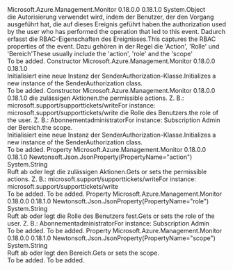<Type Name="SenderAuthorization" FullName="Microsoft.Azure.Management.Monitor.Models.SenderAuthorization">
  <TypeSignature Language="C#" Value="public class SenderAuthorization" />
  <TypeSignature Language="ILAsm" Value=".class public auto ansi beforefieldinit SenderAuthorization extends System.Object" />
  <TypeSignature Language="DocId" Value="T:Microsoft.Azure.Management.Monitor.Models.SenderAuthorization" />
  <TypeSignature Language="VB.NET" Value="Public Class SenderAuthorization" />
  <TypeSignature Language="F#" Value="type SenderAuthorization = class" />
  <AssemblyInfo>
    <AssemblyName>Microsoft.Azure.Management.Monitor</AssemblyName>
    <AssemblyVersion>0.18.0.0</AssemblyVersion>
    <AssemblyVersion>0.18.1.0</AssemblyVersion>
  </AssemblyInfo>
  <Base>
    <BaseTypeName>System.Object</BaseTypeName>
  </Base>
  <Interfaces />
  <Docs>
    <summary>
            <span data-ttu-id="3b191-101">die Autorisierung verwendet wird, indem der Benutzer, der den Vorgang ausgeführt hat, die auf dieses Ereignis geführt haben.</span><span class="sxs-lookup"><span data-stu-id="3b191-101">the authorization used by the user who has performed the operation that led to this event.</span></span> <span data-ttu-id="3b191-102">Dadurch erfasst die RBAC-Eigenschaften des Ereignisses.</span><span class="sxs-lookup"><span data-stu-id="3b191-102">This captures the RBAC properties of the event.</span></span>
            <span data-ttu-id="3b191-103">Dazu gehören in der Regel die 'Action', 'Rolle' und 'Bereich'</span><span class="sxs-lookup"><span data-stu-id="3b191-103">These usually include the 'action', 'role' and the 'scope'</span></span>
            </summary>
    <remarks>To be added.</remarks>
  </Docs>
  <Members>
    <Member MemberName=".ctor">
      <MemberSignature Language="C#" Value="public SenderAuthorization ();" />
      <MemberSignature Language="ILAsm" Value=".method public hidebysig specialname rtspecialname instance void .ctor() cil managed" />
      <MemberSignature Language="DocId" Value="M:Microsoft.Azure.Management.Monitor.Models.SenderAuthorization.#ctor" />
      <MemberSignature Language="VB.NET" Value="Public Sub New ()" />
      <MemberType>Constructor</MemberType>
      <AssemblyInfo>
        <AssemblyName>Microsoft.Azure.Management.Monitor</AssemblyName>
        <AssemblyVersion>0.18.0.0</AssemblyVersion>
        <AssemblyVersion>0.18.1.0</AssemblyVersion>
      </AssemblyInfo>
      <Parameters />
      <Docs>
        <summary>
            <span data-ttu-id="3b191-104">Initialisiert eine neue Instanz der SenderAuthorization-Klasse.</span><span class="sxs-lookup"><span data-stu-id="3b191-104">Initializes a new instance of the SenderAuthorization class.</span></span>
            </summary>
        <remarks>To be added.</remarks>
      </Docs>
    </Member>
    <Member MemberName=".ctor">
      <MemberSignature Language="C#" Value="public SenderAuthorization (string action = null, string role = null, string scope = null);" />
      <MemberSignature Language="ILAsm" Value=".method public hidebysig specialname rtspecialname instance void .ctor(string action, string role, string scope) cil managed" />
      <MemberSignature Language="DocId" Value="M:Microsoft.Azure.Management.Monitor.Models.SenderAuthorization.#ctor(System.String,System.String,System.String)" />
      <MemberSignature Language="VB.NET" Value="Public Sub New (Optional action As String = null, Optional role As String = null, Optional scope As String = null)" />
      <MemberSignature Language="F#" Value="new Microsoft.Azure.Management.Monitor.Models.SenderAuthorization : string * string * string -&gt; Microsoft.Azure.Management.Monitor.Models.SenderAuthorization" Usage="new Microsoft.Azure.Management.Monitor.Models.SenderAuthorization (action, role, scope)" />
      <MemberType>Constructor</MemberType>
      <AssemblyInfo>
        <AssemblyName>Microsoft.Azure.Management.Monitor</AssemblyName>
        <AssemblyVersion>0.18.0.0</AssemblyVersion>
        <AssemblyVersion>0.18.1.0</AssemblyVersion>
      </AssemblyInfo>
      <Parameters>
        <Parameter Name="action" Type="System.String" />
        <Parameter Name="role" Type="System.String" />
        <Parameter Name="scope" Type="System.String" />
      </Parameters>
      <Docs>
        <param name="action"><span data-ttu-id="3b191-105">die zulässigen Aktionen.</span><span class="sxs-lookup"><span data-stu-id="3b191-105">the permissible actions.</span></span> <span data-ttu-id="3b191-106">Z. B.: microsoft.support/supporttickets/write</span><span class="sxs-lookup"><span data-stu-id="3b191-106">For instance: microsoft.support/supporttickets/write</span></span></param>
        <param name="role"><span data-ttu-id="3b191-107">die Rolle des Benutzers.</span><span class="sxs-lookup"><span data-stu-id="3b191-107">the role of the user.</span></span> <span data-ttu-id="3b191-108">Z. B.: Abonnementadministrator</span><span class="sxs-lookup"><span data-stu-id="3b191-108">For instance: Subscription Admin</span></span></param>
        <param name="scope"><span data-ttu-id="3b191-109">der Bereich.</span><span class="sxs-lookup"><span data-stu-id="3b191-109">the scope.</span></span></param>
        <summary>
            <span data-ttu-id="3b191-110">Initialisiert eine neue Instanz der SenderAuthorization-Klasse.</span><span class="sxs-lookup"><span data-stu-id="3b191-110">Initializes a new instance of the SenderAuthorization class.</span></span>
            </summary>
        <remarks>To be added.</remarks>
      </Docs>
    </Member>
    <Member MemberName="Action">
      <MemberSignature Language="C#" Value="public string Action { get; set; }" />
      <MemberSignature Language="ILAsm" Value=".property instance string Action" />
      <MemberSignature Language="DocId" Value="P:Microsoft.Azure.Management.Monitor.Models.SenderAuthorization.Action" />
      <MemberSignature Language="VB.NET" Value="Public Property Action As String" />
      <MemberSignature Language="F#" Value="member this.Action : string with get, set" Usage="Microsoft.Azure.Management.Monitor.Models.SenderAuthorization.Action" />
      <MemberType>Property</MemberType>
      <AssemblyInfo>
        <AssemblyName>Microsoft.Azure.Management.Monitor</AssemblyName>
        <AssemblyVersion>0.18.0.0</AssemblyVersion>
        <AssemblyVersion>0.18.1.0</AssemblyVersion>
      </AssemblyInfo>
      <Attributes>
        <Attribute>
          <AttributeName>Newtonsoft.Json.JsonProperty(PropertyName="action")</AttributeName>
        </Attribute>
      </Attributes>
      <ReturnValue>
        <ReturnType>System.String</ReturnType>
      </ReturnValue>
      <Docs>
        <summary>
            <span data-ttu-id="3b191-111">Ruft ab oder legt die zulässigen Aktionen.</span><span class="sxs-lookup"><span data-stu-id="3b191-111">Gets or sets the permissible actions.</span></span> <span data-ttu-id="3b191-112">Z. B.: microsoft.support/supporttickets/write</span><span class="sxs-lookup"><span data-stu-id="3b191-112">For instance: microsoft.support/supporttickets/write</span></span>
            </summary>
        <value>To be added.</value>
        <remarks>To be added.</remarks>
      </Docs>
    </Member>
    <Member MemberName="Role">
      <MemberSignature Language="C#" Value="public string Role { get; set; }" />
      <MemberSignature Language="ILAsm" Value=".property instance string Role" />
      <MemberSignature Language="DocId" Value="P:Microsoft.Azure.Management.Monitor.Models.SenderAuthorization.Role" />
      <MemberSignature Language="VB.NET" Value="Public Property Role As String" />
      <MemberSignature Language="F#" Value="member this.Role : string with get, set" Usage="Microsoft.Azure.Management.Monitor.Models.SenderAuthorization.Role" />
      <MemberType>Property</MemberType>
      <AssemblyInfo>
        <AssemblyName>Microsoft.Azure.Management.Monitor</AssemblyName>
        <AssemblyVersion>0.18.0.0</AssemblyVersion>
        <AssemblyVersion>0.18.1.0</AssemblyVersion>
      </AssemblyInfo>
      <Attributes>
        <Attribute>
          <AttributeName>Newtonsoft.Json.JsonProperty(PropertyName="role")</AttributeName>
        </Attribute>
      </Attributes>
      <ReturnValue>
        <ReturnType>System.String</ReturnType>
      </ReturnValue>
      <Docs>
        <summary>
            <span data-ttu-id="3b191-113">Ruft ab oder legt die Rolle des Benutzers fest.</span><span class="sxs-lookup"><span data-stu-id="3b191-113">Gets or sets the role of the user.</span></span> <span data-ttu-id="3b191-114">Z. B.: Abonnementadministrator</span><span class="sxs-lookup"><span data-stu-id="3b191-114">For instance: Subscription Admin</span></span>
            </summary>
        <value>To be added.</value>
        <remarks>To be added.</remarks>
      </Docs>
    </Member>
    <Member MemberName="Scope">
      <MemberSignature Language="C#" Value="public string Scope { get; set; }" />
      <MemberSignature Language="ILAsm" Value=".property instance string Scope" />
      <MemberSignature Language="DocId" Value="P:Microsoft.Azure.Management.Monitor.Models.SenderAuthorization.Scope" />
      <MemberSignature Language="VB.NET" Value="Public Property Scope As String" />
      <MemberSignature Language="F#" Value="member this.Scope : string with get, set" Usage="Microsoft.Azure.Management.Monitor.Models.SenderAuthorization.Scope" />
      <MemberType>Property</MemberType>
      <AssemblyInfo>
        <AssemblyName>Microsoft.Azure.Management.Monitor</AssemblyName>
        <AssemblyVersion>0.18.0.0</AssemblyVersion>
        <AssemblyVersion>0.18.1.0</AssemblyVersion>
      </AssemblyInfo>
      <Attributes>
        <Attribute>
          <AttributeName>Newtonsoft.Json.JsonProperty(PropertyName="scope")</AttributeName>
        </Attribute>
      </Attributes>
      <ReturnValue>
        <ReturnType>System.String</ReturnType>
      </ReturnValue>
      <Docs>
        <summary>
            <span data-ttu-id="3b191-115">Ruft ab oder legt den Bereich.</span><span class="sxs-lookup"><span data-stu-id="3b191-115">Gets or sets the scope.</span></span>
            </summary>
        <value>To be added.</value>
        <remarks>To be added.</remarks>
      </Docs>
    </Member>
  </Members>
</Type>